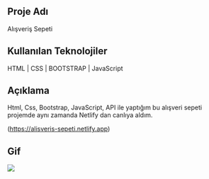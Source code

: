 <h2>Proje Adı</h2>

Alışveriş Sepeti

<h2>Kullanılan Teknolojiler</h2>

HTML | CSS | BOOTSTRAP | JavaScript

<h2>Açıklama</h2>

Html, Css, Bootstrap, JavaScript, API ile yaptığım bu alışveri sepeti projemde aynı zamanda Netlify dan canlıya aldım.

(https://alisveris-sepeti.netlify.app)

<h2>Gif</h2>

![](alışveriş-sepeti.gif)
